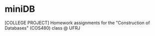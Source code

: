 # miniDB

[COLLEGE PROJECT] Homework assignments for the "Construction of Databases" (COS480) class @ UFRJ
